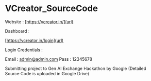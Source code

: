# VCreator_SourceCode

Website : 
[https://vcreator.in/](url)

Dashboard :

[https://vcreator.in/login](url)

Login Credentials :

Email : admin@admin.com
Pass : 12345678

Submitting project to Gen AI Exchange Hackathon by Google
(Detailed Source Code is uploaded in Google Drive)

